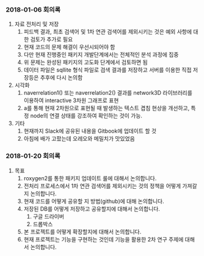 ### 2018-01-06 회의록

1. 자료 전처리 및 저장
   1. 피드백 결과, 최초 검색어 및 1차 연관 검색어를 제외시키는 것은 예외 사항에 대한 검토가 추가로 필요
   2. 현재 코드의 문제 해결이 우선시되어야 함
   3. 다만 현재 진행중인 패키지 개발단계에서는 전체적인 분석 과정에 집중
   4. 위 문제는 완성된 패키지의 고도화 단계에서 검토하면 됨
   5. 데이터 파일은 sqllite 형식 파일로 검색 결과를 저장하고 서버를 이용한 직접 저장등은 추후에 다시 논의함
2. 시각화
   1. naverrelation1\(\) 또는 naverrelation2\(\) 결과를 network3D 라이브러리를 이용하여 interactive 3차원 그래프로 표현
   2. a를 통해 현재 2차원으로 표현될 때 발생하는 텍스트 겹침 현상을 개선하고, 특정 node의 연결 상태를 강조하여 확인하는 것이 가능.
3. 기타
   1. 현재까지 Slack에 공유된 내용을 Gitbook에 업데이트 할 것
   2. 아침에 배가 고팠는데 오레오와 메밀치가 맛있었음

### 2018-01-20 회의록

1. 목표
   1. roxygen2를 통한 패키지 업데이트 룰에 대해서 논의합니다.
   2. 전처리 프로세스에서 1차 연관 검색어를 제외시키는 것의 정책을 어떻게 가져갈지 논의합니다.
   3. 현재 코드를 어떻게 공유할 지 방법\(github\)에 대해 논의합니다.
   4. 저장된 DB를 어떻게 저장하고 공유할지에 대해서 논의합니다.
      1. 구글 드라이버
      2. 드롭박스
   5. 본 프로젝트를 어떻게 확장할지에 대해서 논의합니다.
   6. 현재 프로젝트는 기능을 구현하는 것인데 기능을 활용한 2차 연구 주제에 대해서 논의합니다.



